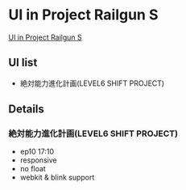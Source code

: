 # UI in Project Railgun S

[UI in Project Railgun S](http://mescoda.github.io/UI-in-Project-Railgun-S/)

## UI list

* 絶対能力進化計画(LEVEL6 SHIFT PROJECT)

## Details

### 絶対能力進化計画(LEVEL6 SHIFT PROJECT)

* ep10 17:10
* responsive
* no float
* webkit & blink support
